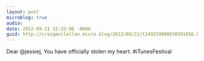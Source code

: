 ```yaml
---
layout: post
microblog: true
audio: 
date: 2012-09-21 15:33:06 -0600
guid: http://craigmcclellan.micro.blog/2012/09/21/t249259988030201856.html
---
```

Dear @jessiej, You have officially stolen my heart. #iTunesFestival
